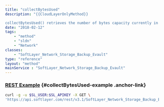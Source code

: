 ```yaml
---
title: "collectBytesUsed"
description: "{{CloudLayerOnlyMethod}} 

collectBytesUsed() retrieves the number of bytes capacity currently in use on a Storage account. "
date: "2018-02-12"
tags:
    - "method"
    - "sldn"
    - "Network"
classes:
    - "SoftLayer_Network_Storage_Backup_Evault"
type: "reference"
layout: "method"
mainService : "SoftLayer_Network_Storage_Backup_Evault"
---
```


### [REST Example](#collectBytesUsed-example) <a href="/article/rest/"><i class="fas fa-question"></i></a> {#collectBytesUsed-example .anchor-link} 
```bash
curl -g -u $SL_USER:$SL_APIKEY -X GET \
'https://api.softlayer.com/rest/v3.1/SoftLayer_Network_Storage_Backup_Evault/{SoftLayer_Network_Storage_Backup_EvaultID}/collectBytesUsed'
```
